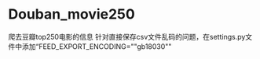 # Douban_movie250
爬去豆瓣top250电影的信息
针对直接保存csv文件乱码的问题，在settings.py文件中添加“FEED_EXPORT_ENCODING=""gb18030""
